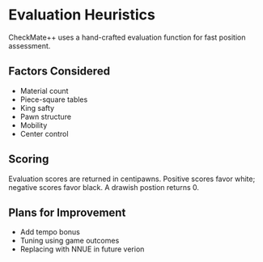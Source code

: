 
# Evaluation Heuristics

CheckMate++ uses a hand-crafted evaluation function for fast position assessment.

## Factors Considered

- Material count
- Piece-square tables
- King safty
- Pawn structure
- Mobility
- Center control

## Scoring

Evaluation scores are returned in centipawns. Positive scores favor white; negative scores favor black. A drawish postion returns 0.

## Plans for Improvement

- Add tempo bonus
- Tuning using game outcomes
- Replacing with NNUE in future verion